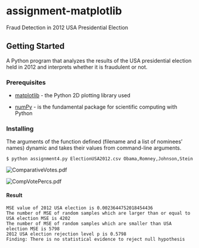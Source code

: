 # assignment-matplotlib
Fraud Detection in 2012 USA Presidential Election

## Getting Started

A Python program that analyzes the results of the USA presidential election held in 2012 and interprets whether it is fraudulent or not.

### Prerequisites

* [matplotlib](https://matplotlib.org/users/installing.html) - the Python 2D plotting library used

* [numPy](https://www.scipy.org/install.html) - is the fundamental package for scientific computing with Python


### Installing

The arguments of the function defined (filename and a list of nominees’ names) dynamic and takes their values from command-line arguments.

```
$ python assignment4.py ElectionUSA2012.csv Obama,Romney,Johnson,Stein
```

![ComparativeVotes.pdf](https://image.ibb.co/g2q2Rb/ss1.png)

![CompVotePercs.pdf](https://image.ibb.co/mnCrmb/ss2.png)

#### Result

```
MSE value of 2012 USA election is 0.0023644752018454436
The number of MSE of random samples which are larger than or equal to USA election MSE is 4202
The number of MSE of random samples which are smaller than USA election MSE is 5798
2012 USA election rejection level p is 0.5798
Finding: There is no statistical evidence to reject null hypothesis
```
